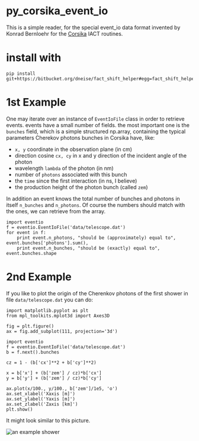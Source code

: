 # py_corsika_event_io #

This is a simple reader, for the special event_io data format invented by Konrad Bernloehr for the [Corsika](https://www.ikp.kit.edu/corsika/) IACT routines. 

# install with #
    
    pip install git+https://bitbucket.org/dneise/fact_shift_helper#egg=fact_shift_helper

# 1st Example #

One may iterate over an instance of `EventIoFile` class in order to retrieve events. events have a small number of fields. the most important one is the `bunches` field, which is a simple structured np.array, containing the typical parameters Cherekov photons bunches in Corsika have, like:

 * `x, y` coordinate in the observation plane (in cm)
 * direction cosine `cx, cy` in x and y direction of the incident angle of the photon
 * wavelength `lambda` of the photon (in nm)
 * number of `photons` associated with this bunch
 * the `time` since the first interaction (in ns, I believe)
 * the production height of the photon bunch (called `zem`)

In addition an event knows the total number of bunches and photons in itself `n_bunches` and `n_photons`. Of course the numbers should match with the ones, we can retrieve from the array.

    import eventio
    f = eventio.EventIoFile('data/telescope.dat')
    for event in f:
        print event.n_photons, "should be (approximately) equal to", event.bunches['photons'].sum(), 
        print event.n_bunches, "should be (exactly) equal to", event.bunches.shape




# 2nd Example #

If you like to plot the origin of the Cherenkov photons of the first shower in file `data/telescope.dat` you can do:


    import matplotlib.pyplot as plt
    from mpl_toolkits.mplot3d import Axes3D

    fig = plt.figure()
    ax = fig.add_subplot(111, projection='3d')

    import eventio
    f = eventio.EventIoFile('data/telescope.dat')
    b = f.next().bunches

    cz = 1 - (b['cx']**2 + b['cy']**2)

    x = b['x'] + (b['zem'] / cz)*b['cx']
    y = b['y'] + (b['zem'] / cz)*b['cy']

    ax.plot(x/100., y/100., b['zem']/1e5, 'o')
    ax.set_xlabel('Xaxis [m]')
    ax.set_ylabel('Yaxis [m]')
    ax.set_zlabel('Zaxis [km]')
    plt.show()


It might look similar to this picture.

![an example shower](https://bitbucket.org/repo/ddng5E/images/4235100275-a_shower.png)